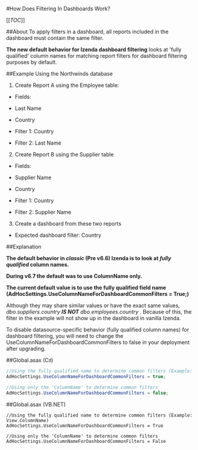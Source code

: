#How Does Filtering In Dashboards Work?

[[_TOC_]]

##About
To apply filters in a dashboard, all reports included in the dashboard must contain the same filter. 

**The new default behavior for Izenda dashboard filtering** looks at 'fully qualified' column names for matching report filters for dashboard filtering purposes by default.

##Example
Using the Northwinds database

1) Create Report A using the Employee table:

 * Fields:
 * Last Name
 * Country

 * Filter 1: Country
 * Filter 2: Last Name

2) Create Report B using the Supplier table

 * Fields:
 * Supplier Name
 * Country

 * Filter 1: Country
 * Filter 2: Supplier Name

3) Create a dashboard from these two reports

 * Expected dashboard filter: Country

##Explanation

**The default behavior in _classic_ (Pre v6.6) Izenda is to look at _fully qualified_ column names.**

**During v6.7 the default was to use ColumnName only.**

**The current default value is to use the fully qualified field name (AdHocSettings.UseColumnNameForDashboardCommonFilters = True;)**

Although they may share similar values or have the exact same values, _dbo.suppliers.country_ _**IS NOT**_ _dbo.employees.country_ . Because of this, the filter in the example will not show up in the dashboard in vanilla Izenda.

To disable datasource-specific behavior (fully qualified column names) for dashboard filtering, you will need to change the UseColumnNameForDashboardCommonFilters to false in your deployment after upgrading.


##Global.asax (C♯)

```csharp
//Using the fully qualified name to determine common filters (Example: View.ColumnName)
AdHocSettings.UseColumnNameForDashboardCommonFilters = true;

//Using only the 'ColumnName' to determine common filters
AdHocSettings.UseColumnNameForDashboardCommonFilters = false;
```

##Global.asax (VB.NET)

```visualbasic
//Using the fully qualified name to determine common filters (Example: View.ColumnName)
AdHocSettings.UseColumnNameForDashboardCommonFilters = True

//Using only the 'ColumnName' to determine common filters
AdHocSettings.UseColumnNameForDashboardCommonFilters = False
```